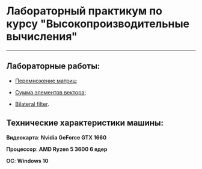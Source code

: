 # Лабораторный практикум по курсу __"Высокопроизводительные вычисления"__
***

## Лабораторные работы:

* [Перемножение матриц](https://github.com/DimaScientist/HPC/tree/main/MatMul);

* [Сумма элементов вектора](https://github.com/DimaScientist/HPC/tree/main/VectorSum);

* [Bilateral filter](https://github.com/DimaScientist/HPC/tree/main/Bilateral%20Filter).

## Технические характеристики машины:

__Видеокарта__: __Nvidia GeForce GTX 1660__

__Процессор__: __AMD Ryzen 5 3600 6 ядер__

__ОС__: __Windows 10__

